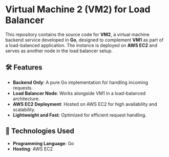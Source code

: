 # Virtual Machine 2 (VM2) for Load Balancer  

This repository contains the source code for **VM2**, a virtual machine backend service developed in **Go**, designed to complement **VM1** as part of a load-balanced application. The instance is deployed on **AWS EC2** and serves as another node in the load balancer setup.  

## 🛠️ Features  

- **Backend Only**: A pure Go implementation for handling incoming requests.  
- **Load Balancer Node**: Works alongside VM1 in a load-balanced architecture.  
- **AWS EC2 Deployment**: Hosted on AWS EC2 for high availability and scalability.  
- **Lightweight and Fast**: Optimized for efficient request handling.  

## 🚀 Technologies Used  

- **Programming Language**: Go  
- **Hosting**: AWS EC2  
